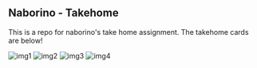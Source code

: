 ## Naborino - Takehome
This is a repo for naborino's take home assignment.
The takehome cards are below!

![img1](https://github.com/xPuffball/naborino-takehome/blob/main/cards/Web%201920%20%E2%80%93%201.png)
![img2](https://github.com/xPuffball/naborino-takehome/blob/main/cards/Web%201920%20%E2%80%93%202.png)
![img3](https://github.com/xPuffball/naborino-takehome/blob/main/cards/Web%201920%20%E2%80%93%203.png)
![img4](https://github.com/xPuffball/naborino-takehome/blob/main/cards/Web%201920%20%E2%80%93%204.png)